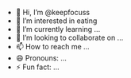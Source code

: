 - 👋 Hi, I’m @keepfocuss
- 👀 I’m interested in eating
- 🌱 I’m currently learning ...
- 💞️ I’m looking to collaborate on ...
- 📫 How to reach me ...
- 😄 Pronouns: ...
- ⚡ Fun fact: ...

<!---
keepfocuss/keepfocuss is a ✨ special ✨ repository because its `README.md` (this file) appears on your GitHub profile.
You can click the Preview link to take a look at your changes.
--->
